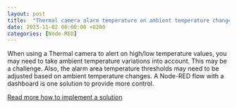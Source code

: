 ```yaml
---
layout: post
title:  "Thermal camera alarm temperature on ambient temperature changes"
date: 2023-11-02 00:00:00 +0200
categories: [Node-RED]
---
```


When using a Thermal camera to alert on high/low temperature values, you may need to take ambient temperature variations into account.  This may be a challenge.  Also, the alarm area temperature thresholds may need to be adjusted based on ambient temperature changes.
A Node-RED flow with a dashboard is one solution to provide more control.

[Read more how to implement a solution](https://github.com/pandosme/CamFlows#thermal-camera-alarm-temperature-on-ambient-temperature-changes)
